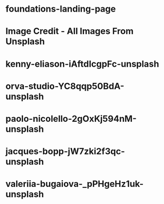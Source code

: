 # foundations-landing-page

# Image Credit - All Images From Unsplash
# kenny-eliason-iAftdIcgpFc-unsplash
# orva-studio-YC8qqp50BdA-unsplash
# paolo-nicolello-2gOxKj594nM-unsplash
# jacques-bopp-jW7zki2f3qc-unsplash
# valeriia-bugaiova-_pPHgeHz1uk-unsplash

